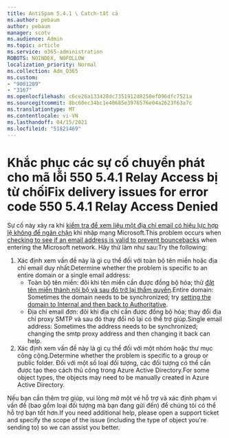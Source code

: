 ```yaml
---
title: AntiSpam 5.4.1 \ Catch-tất cả
ms.author: pebaum
author: pebaum
manager: scotv
ms.audience: Admin
ms.topic: article
ms.service: o365-administration
ROBOTS: NOINDEX, NOFOLLOW
localization_priority: Normal
ms.collection: Adm_O365
ms.custom:
- "9001209"
- "3167"
ms.openlocfilehash: c6ce26a133428dc7351912d8250ef096dfc7521a
ms.sourcegitcommit: 8bc60ec34bc1e40685e3976576e04a2623f63a7c
ms.translationtype: MT
ms.contentlocale: vi-VN
ms.lasthandoff: 04/15/2021
ms.locfileid: "51821469"
---
```

# <a name="fix-delivery-issues-for-error-code-550-541-relay-access-denied"></a><span data-ttu-id="50bda-102">Khắc phục các sự cố chuyển phát cho mã lỗi 550 5.4.1 Relay Access bị từ chối</span><span class="sxs-lookup"><span data-stu-id="50bda-102">Fix delivery issues for error code 550 5.4.1 Relay Access Denied</span></span>

<span data-ttu-id="50bda-103">Sự cố này xảy ra khi [kiểm tra để xem liệu một địa chỉ email có hiệu lực hợp lệ không để ngăn chặn](https://docs.microsoft.com/exchange/mail-flow-best-practices/use-directory-based-edge-blocking) khi nhập mạng Microsoft.</span><span class="sxs-lookup"><span data-stu-id="50bda-103">This problem occurs when [checking to see if an email address is valid to prevent bouncebacks](https://docs.microsoft.com/exchange/mail-flow-best-practices/use-directory-based-edge-blocking) when entering the Microsoft network.</span></span> <span data-ttu-id="50bda-104">Hãy thử làm như sau:</span><span class="sxs-lookup"><span data-stu-id="50bda-104">Try the following:</span></span>

1. <span data-ttu-id="50bda-105">Xác định xem vấn đề này là gì cụ thể đối với toàn bộ tên miền hoặc địa chỉ email duy nhất:</span><span class="sxs-lookup"><span data-stu-id="50bda-105">Determine whether the problem is specific to an entire domain or a single email address:</span></span>
    - <span data-ttu-id="50bda-106">Toàn bộ tên miền: đôi khi tên miền cần được đồng bộ hóa; thử [đặt tên miền thành nội bộ và sau đó trở lại thẩm quyền](https://docs.microsoft.com/exchange/mail-flow-best-practices/manage-accepted-domains/manage-accepted-domains).</span><span class="sxs-lookup"><span data-stu-id="50bda-106">Entire domain: Sometimes the domain needs to be synchronized; try [setting the domain to Internal and then back to Authoritative](https://docs.microsoft.com/exchange/mail-flow-best-practices/manage-accepted-domains/manage-accepted-domains).</span></span>
    - <span data-ttu-id="50bda-107">Địa chỉ email đơn: đôi khi địa chỉ cần được đồng bộ hóa; thay đổi địa chỉ proxy SMTP và sau đó thay đổi nó lại có thể trợ giúp.</span><span class="sxs-lookup"><span data-stu-id="50bda-107">Single email address: Sometimes the address needs to be synchronized; changing the smtp proxy address and then changing it back can help.</span></span>
2. <span data-ttu-id="50bda-108">Xác định xem vấn đề này là gì cụ thể đối với một nhóm hoặc thư mục công cộng.</span><span class="sxs-lookup"><span data-stu-id="50bda-108">Determine whether the problem is specific to a group or public folder.</span></span> <span data-ttu-id="50bda-109">Đối với một số loại đối tượng, các đối tượng có thể cần được tạo theo cách thủ công trong Azure Active Directory.</span><span class="sxs-lookup"><span data-stu-id="50bda-109">For some object types, the objects may need to be manually created in Azure Active Directory.</span></span>

<span data-ttu-id="50bda-110">Nếu bạn cần thêm trợ giúp, vui lòng mở một vé hỗ trợ và xác định phạm vi vấn đề (bao gồm loại đối tượng mà bạn đang gửi đến) để chúng tôi có thể hỗ trợ bạn tốt hơn.</span><span class="sxs-lookup"><span data-stu-id="50bda-110">If you need additional help, please open a support ticket and specify the scope of the issue (including the type of object you're sending to) so we can assist you better.</span></span>